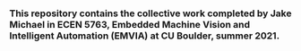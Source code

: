### This repository contains the collective work completed by Jake Michael in ECEN 5763, Embedded Machine Vision and Intelligent Automation (EMVIA) at CU Boulder, summer 2021. 


